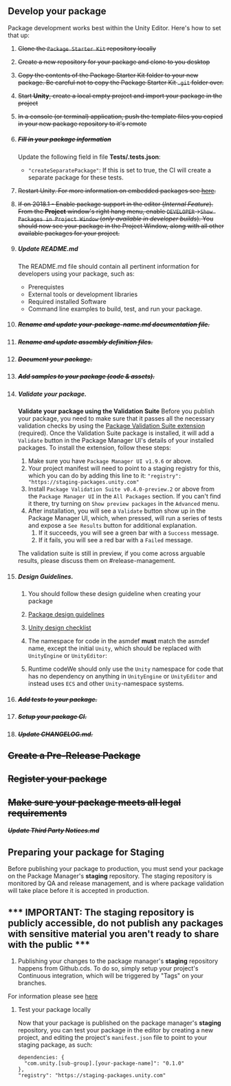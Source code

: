 ## Develop your package
Package development works best within the Unity Editor.  Here's how to set that up:

1. ~~Clone the `Package Starter Kit` repository locally~~

1. ~~Create a new repository for your package and clone to you desktop~~

1. ~~Copy the contents of the Package Starter Kit folder to your new package.  Be careful not to copy the Package Starter Kit `.git` folder over.~~

1. ~~Start **Unity**, create a local empty project and import your package in the project~~

1. ~~In a console (or terminal) application, push the template files you copied in your new package repository to it's remote~~

1. ##### ~~Fill in your package information~~

	Update the following field in file **Tests/.tests.json**:
	- `"createSeparatePackage"`: If this is set to true, the CI will create a separate package for these tests.

1. ~~Restart Unity. For more information on embedded packages see [here](https://confluence.hq.unity3d.com/display/PAK/How+to+embed+a+package+in+your+project).~~

1. ~~If on 2018.1 - Enable package support in the editor (*Internal Feature*).  From the **Project** window's right hang menu, enable `DEVELOPER`->`Show Packages in Project Window` (*only available in developer builds*).  You should now see your package in the Project Window, along with all other available packages for your project.~~

1. ##### Update **README.md**

    The README.md file should contain all pertinent information for developers using your package, such as:
	* Prerequistes
	* External tools or development libraries
	* Required installed Software
	* Command line examples to build, test, and run your package.

1. ##### ~~Rename and update **your-package-name.md** documentation file.~~

1. ##### ~~Rename and update assembly definition files.~~

1. ##### ~~Document your package.~~

1. ##### ~~Add samples to your package (code & assets).~~

1. ##### Validate your package.

    **Validate your package using the Validation Suite**
    Before you publish your package, you need to make sure that it passes all the necessary validation checks by using the [Package Validation Suite extension](https://gitlab.internal.unity3d.com/upm-packages/package-ux/package-validation-suite) (required).
    Once the Validation Suite package is installed, it will add a `Validate` button in the Package Manager UI's details of your installed packages. To install the extension, follow these steps:

    1. Make sure you have `Package Manager UI v1.9.6` or above.
    1. Your project manifest will need to point to a staging registry for this, which you can do by adding this line to it: `"registry": "https://staging-packages.unity.com"`
    1. Install `Package Validation Suite v0.4.0-preview.2` or above from the `Package Manager UI` in the `All Packages` section. If you can't find it there, try turning on `Show preview packages` in the `Advanced` menu.
    1. After installation, you will see a `Validate` button show up in the Package Manager UI, which, when pressed, will run a series of tests and expose a `See Results` button for additional explanation.
        1. If it succeeds, you will see a green bar with a `Success` message.
        1. If it fails, you will see a red bar with a `Failed` message.

    The validation suite is still in preview, if you come across arguable results, please discuss them on #release-management.

1. ##### Design Guidelines.

    1. You should follow these design guideline when creating your package
      1. [Package design guidelines](https://confluence.hq.unity3d.com/display/UX/Packages)
      1. [Unity design checklist](https://unitytech.github.io/unityeditor-hig/topics/checklist.html)

    1. The namespace for code in the asmdef **must** match the asmdef name, except the initial `Unity`, which should be replaced with `UnityEngine` or `UnityEditor`:
      1. Runtime codeWe should only use the `Unity` namespace for code that has no dependency on anything in `UnityEngine` or `UnityEditor` and instead uses `ECS` and other `Unity`-namespace systems.

1. ##### ~~Add tests to your package.~~

1. ##### ~~Setup your package CI.~~

1. ##### ~~Update **CHANGELOG.md**.~~

## ~~Create a Pre-Release Package~~

## ~~Register your package~~

## ~~Make sure your package meets all legal requirements~~

##### ~~Update **Third Party Notices.md**~~

## Preparing your package for Staging

Before publishing your package to production, you must send your package on the Package Manager's **staging** repository.  The staging repository is monitored by QA and release management, and is where package validation will take place before it is accepted in production.
## *** IMPORTANT: The staging repository is publicly accessible, do not publish any packages with sensitive material you aren't ready to share with the public ***


1. Publishing your changes to the package manager's **staging** repository happens from Github.cds.  To do so, simply setup your project's Continuous integration, which will be triggered by "Tags" on your branches.  

For information please see [here](https://confluence.hq.unity3d.com/display/PAK/Setting+up+your+package+CI)


1. Test your package locally

    Now that your package is published on the package manager's **staging** repository, you can test your package in the editor by creating a new project, and editing the project's `manifest.json` file to point to your staging package, as such:
      ```
      dependencies: {
        "com.unity.[sub-group].[your-package-name]": "0.1.0"
      },
      "registry": "https://staging-packages.unity.com"
      ```
